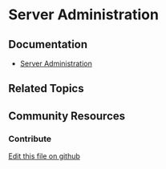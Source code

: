 # Server Administration

## Documentation

* [Server Administration](https://learn.liferay.com/dxp/latest/en/system-administration/using-the-server-administration-panel.html)

## Related Topics


## Community Resources


### Contribute

[Edit this file on github](https://github.com/olafk/controlpanel-documentation-docs/blob/master/md/74en/com_liferay_server_admin_web_portlet_ServerAdminPortlet.md)

